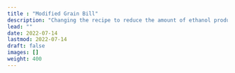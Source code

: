 ```yaml
---
title : "Modified Grain Bill"
description: "Changing the recipe to reduce the amount of ethanol produced to begin with"
lead: ""
date: 2022-07-14
lastmod: 2022-07-14
draft: false
images: []
weight: 400
---
```

